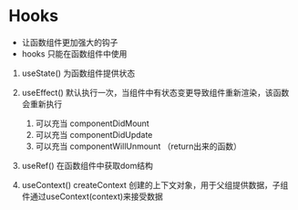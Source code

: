 # Hooks
- 让函数组件更加强大的钩子
- hooks 只能在函数组件中使用

1. useState() 为函数组件提供状态
2. useEffect() 默认执行一次，当组件中有状态变更导致组件重新渲染，该函数会重新执行
    1) 可以充当 componentDidMount 
    2) 可以充当 componentDidUpdate 
    3) 可以充当 componentWillUnmount （return出来的函数）

3. useRef() 在函数组件中获取dom结构
4. useContext() createContext 创建的上下文对象，用于父组提供数据，子组件通过useContext(context)来接受数据
